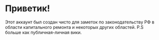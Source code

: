 # Приветик!
Этот аккаунт был создан чисто для заметок по законодательству РФ в области капитального ремонта и некоторых других областей.
P.S больше как публичная-личная вики.
